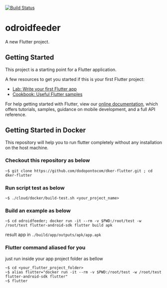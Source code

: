 [![Build Status](https://travis-ci.org/dodopontocom/dker-flutter.svg?branch=develop)](https://travis-ci.org/dodopontocom/dker-flutter)  
# odroidfeeder

A new Flutter project.

## Getting Started

This project is a starting point for a Flutter application.

A few resources to get you started if this is your first Flutter project:

- [Lab: Write your first Flutter app](https://flutter.io/docs/get-started/codelab)
- [Cookbook: Useful Flutter samples](https://flutter.io/docs/cookbook)

For help getting started with Flutter, view our 
[online documentation](https://flutter.io/docs), which offers tutorials, 
samples, guidance on mobile development, and a full API reference.

## Getting Started in Docker

This repository will help you to run flutter completely without any installation on the host machine.  

### Checkout this repository as below  

``` 
~$ git clone https://github.com/dodopontocom/dker-flutter.git ; cd dker-flutter  
```

### Run script test as below  

``` 
~$ ./cloud/docker/build-test.sh <your_project_name>  
```

### Build an example as below  

```
~$ cd odroidfeeder; docker run -it --rm -v $PWD:/root/test -w /root/test flutter-android-sdk flutter build apk
```  

result app in `./build/app/outputs/apk/app.apk`  

### Flutter command aliased for you  

just run inside your app project folder as bellow

```
~$ cd <your_flutter_project_folder>
~$ alias flutter="docker run -it --rm -v $PWD:/root/test -w /root/test flutter-android-sdk flutter"
~$ flutter
```  


